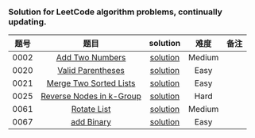 ### Solution for LeetCode algorithm problems, continually updating.

|题号|题目|solution|难度|备注|
|:---:|:---:|:---:|:---:|:---:|
|0002|[Add Two Numbers](https://leetcode.com/problems/add-two-numbers/)|[solution](0002_add_two_numbers/README.md)|Medium||
|0020|[Valid Parentheses](https://leetcode.com/problems/valid-parentheses/)|[solution](0020_valid_parentheses/readme.md)|Easy||
|0021|[Merge Two Sorted Lists](https://leetcode.com/problems/merge-two-sorted-lists/)|[solution](0021_merge_two_sorted_lists/README.md)|Easy||
|0025|[Reverse Nodes in k-Group](https://leetcode.com/problems/reverse-nodes-in-k-group/)|[solution](./0025_reverse_nodes_in_k_group/README.md)|Hard||
|0061|[Rotate List](https://leetcode.com/problems/rotate-list/)|[solution](./0061_rotate_list/README.md)|Medium||
|0067|[add Binary](https://leetcode.com/problems/add-binary/)|[solution](./0067_add_binary/README.md)|Easy||
